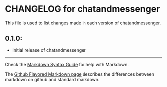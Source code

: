 # CHANGELOG for chatandmessenger

This file is used to list changes made in each version of chatandmessenger.

## 0.1.0:

* Initial release of chatandmessenger

- - -
Check the [Markdown Syntax Guide](http://daringfireball.net/projects/markdown/syntax) for help with Markdown.

The [Github Flavored Markdown page](http://github.github.com/github-flavored-markdown/) describes the differences between markdown on github and standard markdown.
